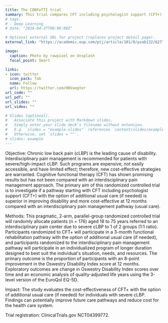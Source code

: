 ```yaml
---
title: The CONFeTTI trial
summary: This trial compares CFT including psychologist support (CFT+) with an interdisciplinary pain management pathway (usual care) in patients with high impact chronic back pain.
# tags:
# - Deep Learning
# date: "2016-04-27T00:00:00Z"

# Optional external URL for project (replaces project detail page).
external_link: "https://academic.oup.com/ptj/article/101/9/pzab132/6277052"

image:
  caption: Photo by rawpixel on Unsplash
  focal_point: Smart

links:
- icon: twitter
  icon_pack: fab
  name: Follow
  url: https://twitter.com/HBVaegter
url_code: ""
url_pdf: ""
url_slides: ""
url_video: ""

# Slides (optional).
#   Associate this project with Markdown slides.
#   Simply enter your slide deck's filename without extension.
#   E.g. `slides = "example-slides"` references `content/slides/example-slides.md`.
#   Otherwise, set `slides = ""`.
# slides: example
---
```




Objective: Chronic low back pain (cLBP) is the leading cause of disability. Interdisciplinary pain management is recommended for patients with severe/high-impact cLBP. Such programs are expensive, not easily accessible, and have limited effect; therefore, new cost-effective strategies are warranted. Cognitive functional therapy (CFT) has shown promising results but has not been compared with an interdisciplinary pain management approach. The primary aim of this randomized controlled trial is to investigate if a pathway starting with CFT including psychologist support (CFT+) with the option of additional usual care (if needed) is superior in improving disability and more cost-effective at 12 months compared with an interdisciplinary pain management pathway (usual care).

Methods: This pragmatic, 2-arm, parallel-group randomized controlled trial will randomly allocate patients (n = 176) aged 18 to 75 years referred to an interdisciplinary pain center due to severe cLBP to 1 of 2 groups (1:1 ratio). Participants randomized to CFT+ will participate in a 3-month functional rehabilitation pathway with the option of additional usual care (if needed), and participants randomized to the interdisciplinary pain management pathway will participate in an individualized program of longer duration designed to best suit the individual's situation, needs, and resources. The primary outcome is the proportion of participants with an 8-point improvement in the Oswestry Disability Index score at 12 months. Exploratory outcomes are change in Oswestry Disability Index scores over time and an economic analysis of quality-adjusted life years using the 3-level version of the EuroQol EQ-5D.

Impact: The study evaluates the cost-effectiveness of CFT+ with the option of additional usual care (if needed) for individuals with severe cLBP. Findings can potentially improve future care pathways and reduce cost for the health care system.

Trial registration: ClinicalTrials.gov NCT04399772. 

